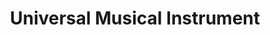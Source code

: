 ---
title: "Universal Musical Instrument"
url: /lynbrook/universal-musical-instrument/
shop: Instrumente
---